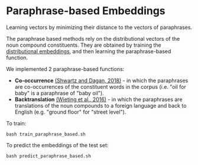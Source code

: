 # Paraphrase-based Embeddings

Learning vectors by minimizing their distance to the vectors of paraphrases.

The paraphrase based methods rely on the distributional vectors 
of the noun compound constituents. 
They are obtained by training the 
[distributional embeddings](../distributional/README.md), 
and then learning the paraphrase-based function.

We implemented 2 paraphrase-based functions:

- **Co-occurrence** [(Shwartz and Dagan, 2018)](https://aclweb.org/anthology/P18-1111) - in which the paraphrases are co-occurrences of the constituent words in the corpus (i.e. "oil for baby" is a paraphrase of "baby oil").
- **Backtranslation** [(Wieting et al., 2016)](https://arxiv.org/pdf/1511.08198.pdf) - in which the paraphrases are translations of the noun compounds to a foreign language and back to English (e.g. "ground floor" for "street level").

To train:

```
bash train_paraphrase_based.sh
```

To predict the embeddings of the test set:

```
bash predict_paraphrase_based.sh
```

